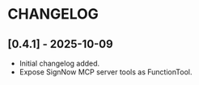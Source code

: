 # CHANGELOG

## [0.4.1] - 2025-10-09

- Initial changelog added.
- Expose SignNow MCP server tools as FunctionTool.
